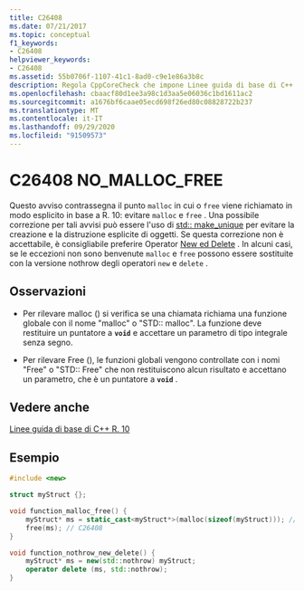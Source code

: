 ```yaml
---
title: C26408
ms.date: 07/21/2017
ms.topic: conceptual
f1_keywords:
- C26408
helpviewer_keywords:
- C26408
ms.assetid: 55b0706f-1107-41c1-8ad0-c9e1e86a3b8c
description: Regola CppCoreCheck che impone Linee guida di base di C++ R. 10
ms.openlocfilehash: cbaacf80d1ee3a98c1d3aa5e06036c1bd1611ac2
ms.sourcegitcommit: a1676bf6caae05ecd698f26ed80c08828722b237
ms.translationtype: MT
ms.contentlocale: it-IT
ms.lasthandoff: 09/29/2020
ms.locfileid: "91509573"
---
```

# <a name="c26408-no_malloc_free"></a>C26408 NO_MALLOC_FREE

Questo avviso contrassegna il punto `malloc` in cui o `free` viene richiamato in modo esplicito in base a R. 10: evitare `malloc` e `free` . Una possibile correzione per tali avvisi può essere l'uso di [std:: make_unique](../standard-library/memory-functions.md#make_unique) per evitare la creazione e la distruzione esplicite di oggetti. Se questa correzione non è accettabile, è consigliabile preferire Operator [New ed Delete](../cpp/new-and-delete-operators.md) . In alcuni casi, se le eccezioni non sono benvenute `malloc` e `free` possono essere sostituite con la versione nothrow degli operatori `new` e `delete` .

## <a name="remarks"></a>Osservazioni

- Per rilevare malloc () si verifica se una chiamata richiama una funzione globale con il nome "malloc" o "STD:: malloc". La funzione deve restituire un puntatore a **`void`** e accettare un parametro di tipo integrale senza segno.

- Per rilevare Free (), le funzioni globali vengono controllate con i nomi "Free" o "STD:: Free" che non restituiscono alcun risultato e accettano un parametro, che è un puntatore a **`void`** .

## <a name="see-also"></a>Vedere anche

[Linee guida di base di C++ R. 10](https://github.com/isocpp/CppCoreGuidelines/blob/master/CppCoreGuidelines.md#r10-avoid-malloc-and-free)

## <a name="example"></a>Esempio

```cpp
#include <new>

struct myStruct {};

void function_malloc_free() {
    myStruct* ms = static_cast<myStruct*>(malloc(sizeof(myStruct))); // C26408
    free(ms); // C26408
}

void function_nothrow_new_delete() {
    myStruct* ms = new(std::nothrow) myStruct;
    operator delete (ms, std::nothrow);
}
```
